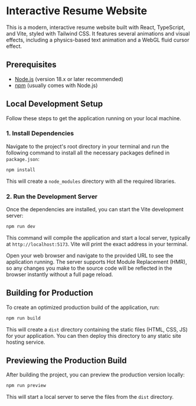 # Interactive Resume Website

This is a modern, interactive resume website built with React, TypeScript, and Vite, styled with Tailwind CSS. It features several animations and visual effects, including a physics-based text animation and a WebGL fluid cursor effect.

## Prerequisites

- [Node.js](https://nodejs.org/) (version 18.x or later recommended)
- [npm](https://www.npmjs.com/) (usually comes with Node.js)

## Local Development Setup

Follow these steps to get the application running on your local machine.

### 1. Install Dependencies

Navigate to the project's root directory in your terminal and run the following command to install all the necessary packages defined in `package.json`:

```bash
npm install
```
This will create a `node_modules` directory with all the required libraries.

### 2. Run the Development Server

Once the dependencies are installed, you can start the Vite development server:

```bash
npm run dev
```

This command will compile the application and start a local server, typically at `http://localhost:5173`. Vite will print the exact address in your terminal.

Open your web browser and navigate to the provided URL to see the application running. The server supports Hot Module Replacement (HMR), so any changes you make to the source code will be reflected in the browser instantly without a full page reload.

## Building for Production

To create an optimized production build of the application, run:

```bash
npm run build
```

This will create a `dist` directory containing the static files (HTML, CSS, JS) for your application. You can then deploy this directory to any static site hosting service.

## Previewing the Production Build

After building the project, you can preview the production version locally:

```bash
npm run preview
```

This will start a local server to serve the files from the `dist` directory.
